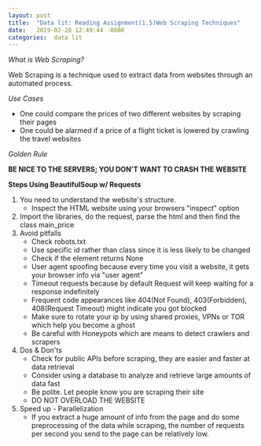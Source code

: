 ```yaml
---
layout: post
title:  "Data lit: Reading Assignment(1.5)Web Scraping Techniques"
date:   2019-02-28 12:49:44 -0800
categories:  data lit
---
```

*What is Web Scraping?*

Web Scraping is a technique used to extract data from websites through an automated
process.

*Use Cases*

- One could compare the prices of two different websites by scraping their pages
- One could be alarmed if a price of a flight ticket is lowered by crawling the
travel websites

*Golden Rule*

**BE NICE TO THE SERVERS; YOU DON'T WANT TO CRASH THE WEBSITE**

**Steps Using BeautifulSoup w/ Requests**
1. You need to understand the website's structure.
   - Inspect the HTML website using your browsers "inspect" option
2. Import the libraries, do the request, parse the html and then find the class
main_price
3. Avoid pitfalls
   - Check robots.txt
   - Use specific id rather than class since it is less likely to be changed
   - Check if the element returns None
   - User agent spoofing because every time you visit a website, it gets your
   browser info via "user agent"
   - Timeout requests because by default Request will keep waiting for a response
   indefinitely
   - Frequent code appearances like 404(Not Found), 403(Forbidden), 408(Request Timeout)
   might indicate you got blocked
   - Make sure to rotate your ip by using shared proxies, VPNs or TOR which help you
   become a ghost
   - Be careful with Honeypots which are means to detect crawlers and scrapers
4. Dos & Don'ts
   - Check for public APIs before scraping, they are easier and faster at data retrieval
   - Consider using a database to analyze and retrieve large amounts of data fast
   - Be polite. Let people know you are scraping their site
   - DO NOT OVERLOAD THE WEBSITE  
5. Speed up - Parallelization
   - If you extract a huge amount of info from the page and do some preprocessing
   of the data while scraping, the number of requests per second you send to the page
   can be relatively low.
